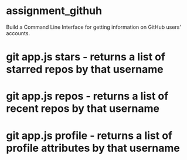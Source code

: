 # assignment_githuh
Build a Command Line Interface for getting information on GitHub users' accounts.

# git app.js stars <username> - returns a list of starred repos by that username

# git app.js repos <username> - returns a list of recent repos by that username

# git app.js profile <username> - returns a list of profile attributes by that username